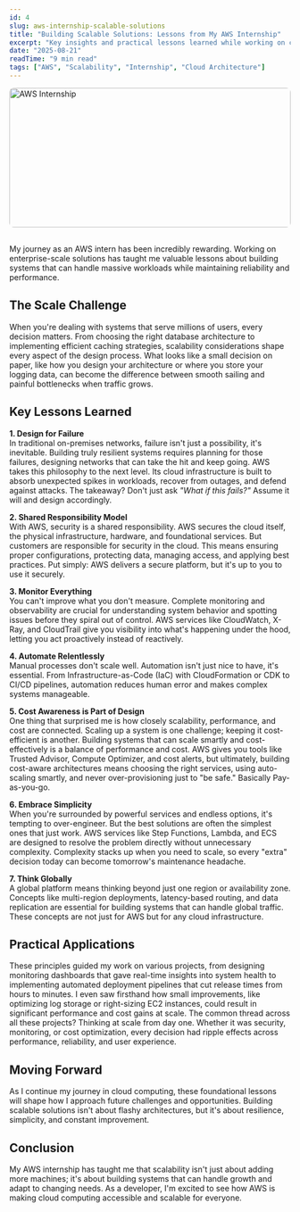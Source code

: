```yaml
---
id: 4
slug: aws-internship-scalable-solutions
title: "Building Scalable Solutions: Lessons from My AWS Internship"
excerpt: "Key insights and practical lessons learned while working on cloud solutions at Amazon Web Services (AWS)."
date: "2025-08-21"
readTime: "9 min read"
tags: ["AWS", "Scalability", "Internship", "Cloud Architecture"]
---
```


<img src="/blogphotos/amazon.jpeg" alt="AWS Internship" style="width: 100%; height: 250px; object-fit: cover; object-position: center top; border-radius: 8px; margin-bottom: 1rem;" />

My journey as an AWS intern has been incredibly rewarding. Working on enterprise-scale solutions has taught me valuable lessons about building systems that can handle massive workloads while maintaining reliability and performance.

## The Scale Challenge

When you're dealing with systems that serve millions of users, every decision matters. From choosing the right database architecture to implementing efficient caching strategies, scalability considerations shape every aspect of the design process. What looks like a small decision on paper, like how you design your architecture or where you store your logging data, can become the difference between smooth sailing and painful bottlenecks when traffic grows.

## Key Lessons Learned

**1. Design for Failure**  
In traditional on-premises networks, failure isn't just a possibility, it's inevitable. Building truly resilient systems requires planning for those failures, designing networks that can take the hit and keep going. AWS takes this philosophy to the next level. Its cloud infrastructure is built to absorb unexpected spikes in workloads, recover from outages, and defend against attacks. The takeaway? Don't just ask _"What if this fails?"_ Assume it will and design accordingly.

**2. Shared Responsibility Model**  
With AWS, security is a shared responsibility. AWS secures the cloud itself, the physical infrastructure, hardware, and foundational services. But customers are responsible for security in the cloud. This means ensuring proper configurations, protecting data, managing access, and applying best practices. Put simply: AWS delivers a secure platform, but it's up to you to use it securely.

**3. Monitor Everything**  
You can't improve what you don't measure. Complete monitoring and observability are crucial for understanding system behavior and spotting issues before they spiral out of control. AWS services like CloudWatch, X-Ray, and CloudTrail give you visibility into what's happening under the hood, letting you act proactively instead of reactively.

**4. Automate Relentlessly**  
Manual processes don't scale well. Automation isn't just nice to have, it's essential. From Infrastructure-as-Code (IaC) with CloudFormation or CDK to CI/CD pipelines, automation reduces human error and makes complex systems manageable.

**5. Cost Awareness is Part of Design**  
One thing that surprised me is how closely scalability, performance, and cost are connected. Scaling up a system is one challenge; keeping it cost-efficient is another. Building systems that can scale smartly and cost-effectively is a balance of performance and cost. AWS gives you tools like Trusted Advisor, Compute Optimizer, and cost alerts, but ultimately, building cost-aware architectures means choosing the right services, using auto-scaling smartly, and never over-provisioning just to "be safe." Basically Pay-as-you-go.

**6. Embrace Simplicity**  
When you're surrounded by powerful services and endless options, it's tempting to over-engineer. But the best solutions are often the simplest ones that just work. AWS services like Step Functions, Lambda, and ECS are designed to resolve the problem directly without unnecessary complexity. Complexity stacks up when you need to scale, so every "extra" decision today can become tomorrow's maintenance headache.

**7. Think Globally**  
A global platform means thinking beyond just one region or availability zone. Concepts like multi-region deployments, latency-based routing, and data replication are essential for building systems that can handle global traffic. These concepts are not just for AWS but for any cloud infrastructure.

## Practical Applications

These principles guided my work on various projects, from designing monitoring dashboards that gave real-time insights into system health to implementing automated deployment pipelines that cut release times from hours to minutes. I even saw firsthand how small improvements, like optimizing log storage or right-sizing EC2 instances, could result in significant performance and cost gains at scale. The common thread across all these projects? Thinking at scale from day one. Whether it was security, monitoring, or cost optimization, every decision had ripple effects across performance, reliability, and user experience.

## Moving Forward

As I continue my journey in cloud computing, these foundational lessons will shape how I approach future challenges and opportunities. Building scalable solutions isn't about flashy architectures, but it's about resilience, simplicity, and constant improvement.

## Conclusion

My AWS internship has taught me that scalability isn't just about adding more machines; it's about building systems that can handle growth and adapt to changing needs. As a developer, I'm excited to see how AWS is making cloud computing accessible and scalable for everyone.

